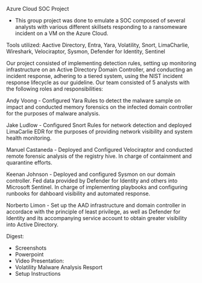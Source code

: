 Azure Cloud SOC Project 
- This group project was done to emulate a SOC composed of several analysts with various different skillsets responding to a ransomeware incident on a VM on the Azure Cloud.

Tools utilized: Aactive Directory, Entra, Yara, Volatility, Snort, LimaCharlie, Wireshark, Velociraptor, Sysmon, Defender for Identity, Sentinel

Our project consisted of implementing detection rules, setting up monitoring infrastructure on an Active Directory Domain Controller, and conducting an incident response, adhering to a tiered system, using the NIST incident response lifecycle as our guideline. 
Our team consisted of 5 analysts with the following roles and responsibilities:

Andy Voong - Configured Yara Rules to detect the malware sample on impact and conducted memory forensics on the infected domain controller for the purposes of malware analysis.

Jake Ludlow - Configured Snort Rules for network detection and deployed LimaCarlie EDR for the purposes of providing network visibility and system health monitoring.

Manuel Castaneda - Deployed and Configured Velociraptor and conducted remote forensic analysis of the registry hive. In charge of containment and quarantine efforts.

Keenan Johnson - Deployed and configured Sysmon on our domain controller. Fed data provided by Defender for Identity and others into Microsoft Sentinel. In charge of implementing playbooks and configuring runbooks for dahboard visibility and automated response.

Norberto Limon - Set up the AAD infrastructure and domain controller in accordace with the principle of least privilege, as well as Defender for Identity and its accompanying service account to obtain greater visibility into Active Directory. 

Digest:
- Screenshots
- Powerpoint
- Video Presentation: 
- Volatility Malware Analysis Resport
- Setup Instructions
